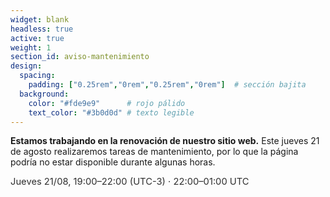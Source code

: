 ```yaml
---
widget: blank
headless: true
active: true
weight: 1
section_id: aviso-mantenimiento
design:
  spacing:
    padding: ["0.25rem","0rem","0.25rem","0rem"]  # sección bajita
  background:
    color: "#fde9e9"      # rojo pálido
    text_color: "#3b0d0d" # texto legible
---
```


<div role="status" aria-live="polite">
  <p><strong>Estamos trabajando en la renovación de nuestro sitio web.</strong> Este jueves 21 de agosto realizaremos tareas de mantenimiento, por lo que la página podría no estar disponible durante algunas horas.<p style="margin:.25rem 0;font-size:.92rem;opacity:.9;">Jueves 21/08, 19:00–22:00 (UTC-3) · 22:00–01:00 UTC</p></p>
</div>
